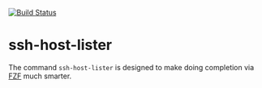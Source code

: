[![Build Status](https://travis-ci.org/docwhat/ssh-host-lister.svg?branch=master)](https://travis-ci.org/docwhat/ssh-host-lister)

# ssh-host-lister

The command `ssh-host-lister` is designed to make doing completion via
[FZF](https://github.com/junegunn/fzf) much smarter.

